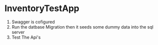 # InventoryTestApp

1) Swagger is cofigured 
2) Run the datbase Migration then it seeds some dummy data into the sql server
3) Test The Api's
